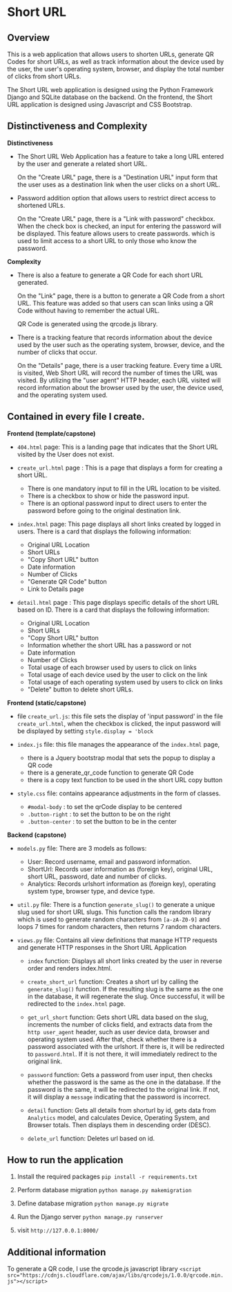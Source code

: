 # Short URL

## Overview

This is a web application that allows users to shorten URLs, generate QR Codes for short URLs, as well as track information about the device used by the user, the user's operating system, browser, and display the total number of clicks from short URLs.

The Short URL web application is designed using the Python Framework Django and SQLite database on the backend. On the frontend, the Short URL application is designed using Javascript and CSS Bootstrap.


## Distinctiveness and Complexity

**Distinctiveness**

- The Short URL Web Application has a feature to take a long URL entered by the user and generate a related short URL.

     On the "Create URL" page, there is a "Destination URL" input form that the user uses as a destination link when the user clicks on a short URL.

- Password addition option that allows users to restrict direct access to shortened URLs.

     On the "Create URL" page, there is a "Link with password" checkbox. When the check box is checked, an input for entering the password will be displayed. This feature allows users to create passwords. which is used to limit access to a short URL to only those who know the password.

**Complexity**

- There is also a feature to generate a QR Code for each short URL generated.
    
     On the "Link" page, there is a button to generate a QR Code from a short URL. This feature was added so that users can scan links using a QR Code without having to remember the actual URL.

     QR Code is generated using the qrcode.js library.

- There is a tracking feature that records information about the device used by the user such as the operating system, browser, device, and the number of clicks that occur.

     On the "Details" page, there is a user tracking feature. Every time a URL is visited, Web Short URL will record the number of times the URL was visited. By utilizing the "user agent" HTTP header, each URL visited will record information about the browser used by the user, the device used, and the operating system used.


## Contained in every file I create.

**Frontend (template/capstone)**

- `404.html` page: This is a landing page that indicates that the Short URL visited by the User does not exist.

- `create_url.html` page : This is a page that displays a form for creating a short URL.
     - There is one mandatory input to fill in the URL location to be visited.
     - There is a checkbox to show or hide the password input.
     - There is an optional password input to direct users to enter the password before going to the original destination link.


- `index.html` page: This page displays all short links created by logged in users.
There is a card that displays the following information:
     - Original URL Location
     - Short URLs
     - "Copy Short URL" button
     - Date information
     - Number of Clicks
     - "Generate QR Code" button
     - Link to Details page


- `detail.html` page : This page displays specific details of the short URL based on ID.
There is a card that displays the following information:
     - Original URL Location
     - Short URLs
     - "Copy Short URL" button
     - Information whether the short URL has a password or not
     - Date information
     - Number of Clicks
     - Total usage of each browser used by users to click on links
     - Total usage of each device used by the user to click on the link
     - Total usage of each operating system used by users to click on links
     - "Delete" button to delete short URLs.


**Frontend (static/capstone)**

- file `create_url.js`: this file sets the display of 'input password' in the file `create_url.html`, when the checkbox is clicked, the input password will be displayed by setting `style.display = 'block`

- `index.js` file: this file manages the appearance of the `index.html` page,
     - there is a Jquery bootstrap modal that sets the popup to display a QR code
     - there is a generate_qr_code function to generate QR Code
     - there is a copy text function to be used in the short URL copy button

- `style.css` file: contains appearance adjustments in the form of classes.
     - `#modal-body` : to set the qrCode display to be centered
     - `.button-right` : to set the button to be on the right
     - `.button-center` : to set the button to be in the center

**Backend (capstone)**
- `models.py` file: There are 3 models as follows:
     - User: Record username, email and password information.
     - ShortUrl: Records user information as (foreign key), original URL, short URL, password, date and number of clicks.
     - Analytics: Records urlshort information as (foreign key), operating system type, browser type, and device type.

- `util.py` file: There is a function `generate_slug()` to generate a unique slug used for short URL slugs. This function calls the random library which is used to generate random characters from `[a-zA-Z0-9]` and loops 7 times for random characters, then returns 7 random characters.


- `views.py` file: Contains all view definitions that manage HTTP requests and generate HTTP responses in the Short URL Application

     - `index` function: Displays all short links created by the user in reverse order and renders index.html.

     - `create_short_url` function: Creates a short url by calling the `generate_slug()` function. If the resulting slug is the same as the one in the database, it will regenerate the slug. Once successful, it will be redirected to the `index.html` page.

     - `get_url_short` function: Gets short URL data based on the slug, increments the number of clicks field, and extracts data from the `http user_agent` header, such as user device data, browser and operating system used. After that, check whether there is a password associated with the urlshort. If there is, it will be redirected to `password.html`. If it is not there, it will immediately redirect to the original link.

     - `password` function: Gets a password from user input, then checks whether the password is the same as the one in the database. If the password is the same, it will be redirected to the original link. If not, it will display a `message` indicating that the password is incorrect.

     - `detail` function: Gets all details from shorturl by id, gets data from `Analytics` model, and calculates Device, Operating System, and Browser totals. Then displays them in descending order (DESC).

     - `delete_url` function: Deletes url based on id.



## How to run the application

1. Install the required packages
`pip install -r requirements.txt`

2. Perform database migration
`python manage.py makemigration`

3. Define database migration
`python manage.py migrate`

4. Run the Django server
`python manage.py runserver`

5. visit `http://127.0.0.1:8000/`


## Additional information

To generate a QR code, I use the qrcode.js javascript library
`<script src="https://cdnjs.cloudflare.com/ajax/libs/qrcodejs/1.0.0/qrcode.min.js"></script>`